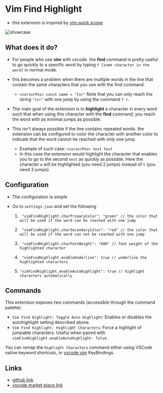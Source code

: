 # Vim Find Highlight

- this extension is inspired by [vim quick scope](https://github.com/unblevable/quick-scope)

![showcase](./showcase.gif)

## What does it do?

- For people who use **vim** with vscode. the **find** command is pretty useful to go quickly to a specific word by typing `f [some character in the word]` in normal mode.

- this becomes a problem when there are multiple words in the line that contain the same characters that you use with the find command.

  - `<cursorPos> const name = "tsr"` Note that you can only reach the string `"tsr"` with one jump by using the command `f r`.

- The main goal of the extension is to **highlight** a character in every word such that when using this character with the **find** command, you reach the word with as minimal jumps as possible.

- This isn't always possible if the line contains repeated words. the extension can be configured to color the character with another color to indicate that the word cannot be reached with only one jump
  - Example of such case: `<cursorPos> test test`
  - In this case the extension would highlight the character that enables you to go to the second `test` as quickly as possible. Here the character `e` will be highlighted (you need 2 jumps) instead of `t` (you need 3 jumps).

## Configuration

- The configuration is simple
- Go to `settings.json` and set the following

  1. ` "vimFindHighlight.charPrimaryColor": "green" // the color that will be used if the word can be reached with one jump`

  2. ` "vimFindHighlight.charSecondaryColor": "red" // the color that will be used if the word can not be reached with one jump`

  3. ` "vimFindHighlight.charFontWeight": "600" // font weight of the highlighted character`

  4. ` "vimFindHighlight.enableUnderline": true // underline the highlighted characters`

  5. `"vimFindHighlight.enableAutoHighlight": true // highlight characters automatically`
  

## Commands

This extension exposes two commands (accessible through the command palette):

- `Vim Find Highlight: Toggle Auto Highlight`: Enables or disables the autohighlight setting described above.
- `Vim Find Highlight: Highlight Characters`: Force a highlight of jumpable characters. Useful when paired with `vimFindHighlight.enableAutoHighlight: false`.

You can remap the `Highlight Characters` command either using VSCode native keyword shortcuts, or [vscode vim](https://github.com/VSCodeVim/Vim) KeyBindings.

## Links

- [github link](https://github.com/magdyamr542/vim-find-highlight)
- [vscode market place link](https://marketplace.visualstudio.com/items?itemName=AmrMetwally.vim-find-highlight)
